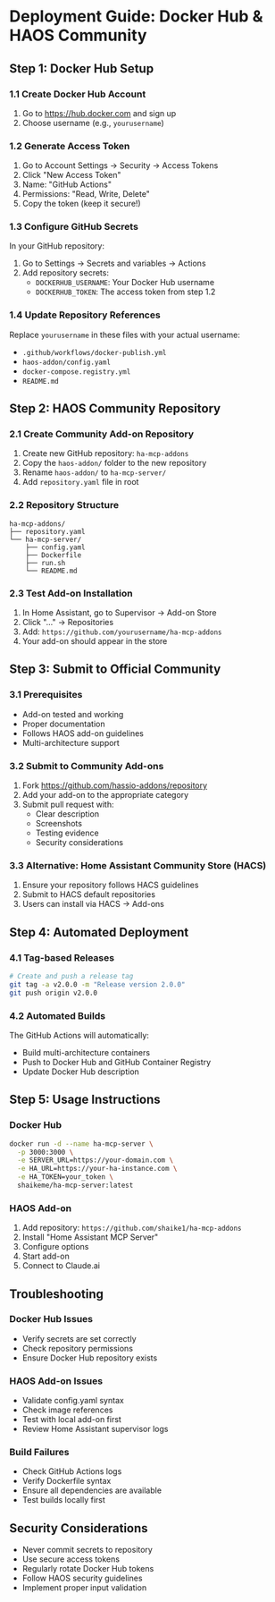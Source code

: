 # Deployment Guide: Docker Hub & HAOS Community

## Step 1: Docker Hub Setup

### 1.1 Create Docker Hub Account
1. Go to https://hub.docker.com and sign up
2. Choose username (e.g., `yourusername`)

### 1.2 Generate Access Token
1. Go to Account Settings → Security → Access Tokens
2. Click "New Access Token"
3. Name: "GitHub Actions"
4. Permissions: "Read, Write, Delete"
5. Copy the token (keep it secure!)

### 1.3 Configure GitHub Secrets
In your GitHub repository:
1. Go to Settings → Secrets and variables → Actions
2. Add repository secrets:
   - `DOCKERHUB_USERNAME`: Your Docker Hub username
   - `DOCKERHUB_TOKEN`: The access token from step 1.2

### 1.4 Update Repository References
Replace `yourusername` in these files with your actual username:
- `.github/workflows/docker-publish.yml`
- `haos-addon/config.yaml`
- `docker-compose.registry.yml`
- `README.md`

## Step 2: HAOS Community Repository

### 2.1 Create Community Add-on Repository
1. Create new GitHub repository: `ha-mcp-addons`
2. Copy the `haos-addon/` folder to the new repository
3. Rename `haos-addon/` to `ha-mcp-server/`
4. Add `repository.yaml` file in root

### 2.2 Repository Structure
```
ha-mcp-addons/
├── repository.yaml
└── ha-mcp-server/
    ├── config.yaml
    ├── Dockerfile
    ├── run.sh
    └── README.md
```

### 2.3 Test Add-on Installation
1. In Home Assistant, go to Supervisor → Add-on Store
2. Click "..." → Repositories
3. Add: `https://github.com/yourusername/ha-mcp-addons`
4. Your add-on should appear in the store

## Step 3: Submit to Official Community

### 3.1 Prerequisites
- Add-on tested and working
- Proper documentation
- Follows HAOS add-on guidelines
- Multi-architecture support

### 3.2 Submit to Community Add-ons
1. Fork https://github.com/hassio-addons/repository
2. Add your add-on to the appropriate category
3. Submit pull request with:
   - Clear description
   - Screenshots
   - Testing evidence
   - Security considerations

### 3.3 Alternative: Home Assistant Community Store (HACS)
1. Ensure your repository follows HACS guidelines
2. Submit to HACS default repositories
3. Users can install via HACS → Add-ons

## Step 4: Automated Deployment

### 4.1 Tag-based Releases
```bash
# Create and push a release tag
git tag -a v2.0.0 -m "Release version 2.0.0"
git push origin v2.0.0
```

### 4.2 Automated Builds
The GitHub Actions will automatically:
- Build multi-architecture containers
- Push to Docker Hub and GitHub Container Registry
- Update Docker Hub description

## Step 5: Usage Instructions

### Docker Hub
```bash
docker run -d --name ha-mcp-server \
  -p 3000:3000 \
  -e SERVER_URL=https://your-domain.com \
  -e HA_URL=https://your-ha-instance.com \
  -e HA_TOKEN=your_token \
  shaikeme/ha-mcp-server:latest
```

### HAOS Add-on
1. Add repository: `https://github.com/shaike1/ha-mcp-addons`
2. Install "Home Assistant MCP Server"
3. Configure options
4. Start add-on
5. Connect to Claude.ai

## Troubleshooting

### Docker Hub Issues
- Verify secrets are set correctly
- Check repository permissions
- Ensure Docker Hub repository exists

### HAOS Add-on Issues
- Validate config.yaml syntax
- Check image references
- Test with local add-on first
- Review Home Assistant supervisor logs

### Build Failures
- Check GitHub Actions logs
- Verify Dockerfile syntax
- Ensure all dependencies are available
- Test builds locally first

## Security Considerations

- Never commit secrets to repository
- Use secure access tokens
- Regularly rotate Docker Hub tokens
- Follow HAOS security guidelines
- Implement proper input validation